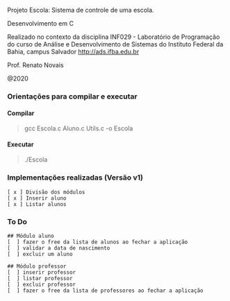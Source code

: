 
Projeto Escola: Sistema de controle de uma escola.

Desenvolvimento em C

Realizado no contexto da disciplina INF029 - Laboratório de Programação
do curso de Análise e Desenvolvimento de Sistemas do Instituto Federal da Bahia, campus Salvador
http://ads.ifba.edu.br

Prof. Renato Novais

@2020
 ### Orientações para compilar e executar
#### Compilar
> gcc Escola.c Aluno.c Utils.c -o Escola
#### Executar
> ./Escola

 ### Implementações realizadas (Versão v1)
	[ x ] Divisão dos módulos
	[ x ] Inserir aluno
	[ x ] Listar alunos

 ### To Do
 	## Módulo aluno
 	[  ] fazer o free da lista de alunos ao fechar a aplicação
 	[  ] validar a data de nascimento
 	[  ] excluir um aluno

 	## Módulo professor
 	[  ] inserir professor
 	[  ] listar professor
 	[  ] excluir professor
	[  ] fazer o free da lista de professores ao fechar a aplicação
